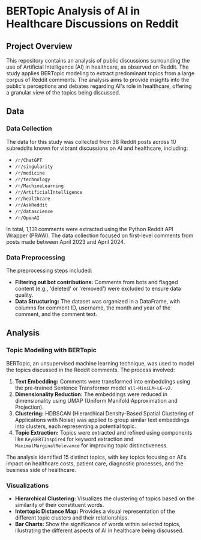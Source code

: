 # BERTopic Analysis of AI in Healthcare Discussions on Reddit

## Project Overview

This repository contains an analysis of public discussions surrounding the use of Artificial Intelligence (AI) in healthcare, as observed on Reddit. The study applies BERTopic modeling to extract predominant topics from a large corpus of Reddit comments. The analysis aims to provide insights into the public's perceptions and debates regarding AI's role in healthcare, offering a granular view of the topics being discussed.

## Data

### Data Collection

The data for this study was collected from 38 Reddit posts across 10 subreddits known for vibrant discussions on AI and healthcare, including:

- `/r/ChatGPT`
- `/r/singularity`
- `/r/medicine`
- `/r/technology`
- `/r/MachineLearning`
- `/r/ArtificialIntelligence`
- `/r/healthcare`
- `/r/AskReddit`
- `/r/datascience`
- `/r/OpenAI`

In total, 1,131 comments were extracted using the Python Reddit API Wrapper (PRAW). The data collection focused on first-level comments from posts made between April 2023 and April 2024.

### Data Preprocessing

The preprocessing steps included:

- **Filtering out bot contributions:** Comments from bots and flagged content (e.g., 'deleted' or 'removed') were excluded to ensure data quality.
- **Data Structuring:** The dataset was organized in a DataFrame, with columns for comment ID, username, the month and year of the comment, and the comment text.

## Analysis

### Topic Modeling with BERTopic

BERTopic, an unsupervised machine learning technique, was used to model the topics discussed in the Reddit comments. The process involved:

1. **Text Embedding:** Comments were transformed into embeddings using the pre-trained Sentence Transformer model `all-MiniLM-L6-v2`.
2. **Dimensionality Reduction:** The embeddings were reduced in dimensionality using UMAP (Uniform Manifold Approximation and Projection).
3. **Clustering:** HDBSCAN (Hierarchical Density-Based Spatial Clustering of Applications with Noise) was applied to group similar text embeddings into clusters, each representing a potential topic.
4. **Topic Extraction:** Topics were extracted and refined using components like `KeyBERTInspired` for keyword extraction and `MaximalMarginalRelevance` for improving topic distinctiveness.

The analysis identified 15 distinct topics, with key topics focusing on AI's impact on healthcare costs, patient care, diagnostic processes, and the business side of healthcare.

### Visualizations

- **Hierarchical Clustering:** Visualizes the clustering of topics based on the similarity of their constituent words.
- **Intertopic Distance Map:** Provides a visual representation of the different topic clusters and their relationships.
- **Bar Charts:** Show the significance of words within selected topics, illustrating the different aspects of AI in healthcare being discussed.
